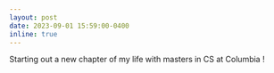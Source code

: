 ```yaml
---
layout: post
date: 2023-09-01 15:59:00-0400
inline: true
---
```



Starting out a new chapter of my life with masters in CS at Columbia !